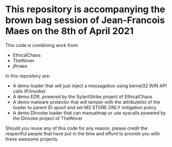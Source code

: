 # This repository is accompanying the brown bag session of Jean-Francois Maes on the 8th of April 2021

This code is combining work from:
* EthicalChaos
* TheWover
* jfmaes


In this repository are:
* A demo loader that will just inject a messagebox using kernel32 WIN API calls (P/Invoke)
* A demo EDR, powered by the SylantStrike project of EthicalChaos
* A demo malware protector that will tamper with the attributelist of the loader to parent ID spoof and set MS STORE ONLY mitigation policy
* A demo DInvoke loader that can manualmap or use syscalls powered by the Dinvoke project of TheWover

Should you reuse any of this code for any reason, please credit the respectful people that have put in the time  and efford to provide you with these awesome projects.
